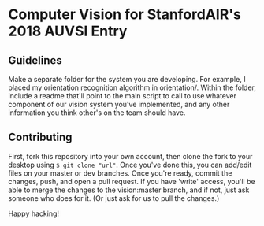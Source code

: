 # Computer Vision for StanfordAIR's 2018 AUVSI Entry

## Guidelines

Make a separate folder for the system you are developing. For example, I placed my orientation recognition algorithm in orientation/. Within the folder, include a readme that'll point to the main script to call to use whatever component of our vision system you've implemented, and any other information you think other's on the team should have.

## Contributing

First, fork this repository into your own account, then clone the fork to your desktop using 
``` $ git clone "url" ```.
Once you've done this, you can add/edit files on your master or dev branches. Once you're ready, commit the changes, push, and open a pull request. If you have 'write' access, you'll be able to merge the changes to the vision:master branch, and if not, just ask someone who does for it. (Or just ask for us to pull the changes.) 

Happy hacking!

